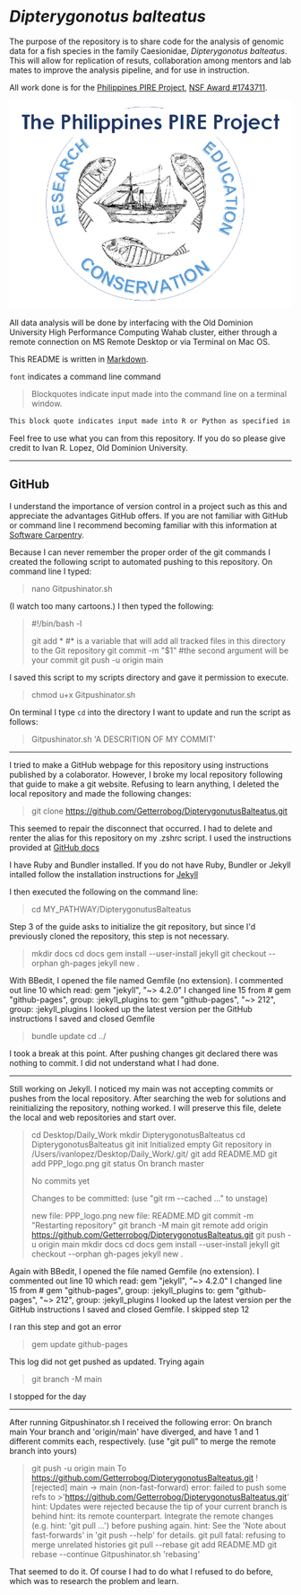 # *Dipterygonotus balteatus*

The purpose of the repository is to share code for the analysis of genomic data for a fish species in the family Caesionidae, *Dipterygonotus balteatus*.  This will allow for replication of resuts, collaboration among mentors and lab mates to improve the analysis pipeline, and for use in instruction.

All work done is for the [Philippines PIRE Project](https://sites.wp.odu.edu/PIRE/), [NSF Award #1743711](https://www.nsf.gov/awardsearch/showAward?AWD_ID=1743711).

![](https://github.com/Getterrobog/DipterygonotusBalteatus/blob/main/PPP_logo.png)

All data analysis will be done by interfacing with the Old Dominion University High Performance Computing Wahab cluster, either through a remote connection on MS Remote Desktop or via Terminal on Mac OS.

This README is written in [Markdown](https://www.markdownguide.org/basic-syntax/#links).

`font` indicates a command line command

> Blockquotes indicate input made into the command line on a terminal window.

```sh
This block quote indicates input made into R or Python as specified in the heading.
```

Feel free to use what you can from this repository.  If you do so please give credit to Ivan R. Lopez, Old Dominion University.

***

## GitHub

I understand the importance of version control in a project such as this and appreciate the advantages GitHub offers.  If you are not familiar with GitHub or command line I recommend becoming familiar with this information at [Software Carpentry](https://software-carpentry.org/lessons/).

Because I can never remember the proper order of the git commands I created the following script to automated pushing to this repository.
On command line I typed:

> nano Gitpushinator.sh

(I watch too many cartoons.)
I then typed the following:

>#!/bin/bash -l
>
>git add * #* is a variable that will add all tracked files in this directory to the Git repository
>git commit -m "$1" #the second argument will be your commit
>git push -u origin main

I saved this script to my scripts directory and gave it permission to execute.

> chmod u+x Gitpushinator.sh

On terminal I type `cd` into the directory I want to update and run the script as follows:

> Gitpushinator.sh 'A DESCRITION OF MY COMMIT'

***

I tried to make a GitHub webpage for this repository using instructions published by a colaborator.  However, I broke my local repository following that guide to make a git website.  Refusing to learn anything, I deleted the local repository and made the following changes:

> git clone https://github.com/Getterrobog/DipterygonutusBalteatus.git

This seemed to repair the disconnect that occurred. I had to delete and renter the alias for this repository on my .zshrc script.  I used the instructions provided at [GitHub docs](https://docs.github.com/en/github/working-with-github-pages/creating-a-github-pages-site-with-jekyll)

I have Ruby and Bundler installed.  If you do not have Ruby, Bundler or Jekyll intalled follow the installation instructions for [Jekyll](https://jekyllrb.com/docs/installation/macos/) 

I then executed the following on the command line:

>cd MY_PATHWAY/DipterygonutusBalteatus

Step 3 of the guide asks to initialize the git repository, but since I'd previously cloned the repository, this step is not necessary.

>mkdir docs
>cd docs
>gem install --user-install jekyll
>git checkout --orphan gh-pages
>jekyll new .

With BBedit, I opened the file named Gemfile (no extension).
I commented out line 10 which read: gem "jekyll", "\~\> 4.2.0"
I changed line 15 from # gem "github-pages", group: :jekyll_plugins to:
gem "github-pages", "\~> 212", group: :jekyll_plugins
I looked up the latest version per the GitHub instructions
I saved and closed Gemfile

>bundle update
> cd ../

I took a break at this point.  After pushing changes git declared there was nothing to commit.  I did not understand what I had done.

***

Still working on Jekyll.  I noticed my main was not accepting commits or pushes from the local repository.  After searching the web for solutions and reinitializing the repository, nothing worked.  I will preserve this file, delete the local and web repositories and start over.

>cd Desktop/Daily_Work
>mkdir DipterygonotusBalteatus
> cd DipterygonotusBalteatus
>git init
>Initialized empty Git repository in /Users/ivanlopez/Desktop/Daily_Work/.git/
>git add README.MD
>git add PPP_logo.png
>git status
>On branch master
>
>No commits yet
>
>Changes to be committed:
>  (use "git rm --cached <file>..." to unstage)
>
>	new file:   PPP_logo.png
>	new file:   README.MD
>git commit -m "Restarting repository"
>git branch -M main
>git remote add origin https://github.com/Getterrobog/DipterygonotusBalteatus.git
>git push -u origin main
>mkdir docs
>cd docs
>gem install --user-install jekyll
>git checkout --orphan gh-pages
>jekyll new .

Again with BBedit, I opened the file named Gemfile (no extension).
I commented out line 10 which read: gem "jekyll", "\~\> 4.2.0"
I changed line 15 from # gem "github-pages", group: :jekyll_plugins to:
gem "github-pages", "\~\> 212", group: :jekyll_plugins
I looked up the latest version per the GitHub instructions
I saved and closed Gemfile.
I skipped step 12

I ran this step and got an error

>gem update github-pages

This log did not get pushed as updated.  Trying again

>git branch -M main

I stopped for the day

***

After running Gitpushinator.sh I received the following error:
On branch main
Your branch and 'origin/main' have diverged,
and have 1 and 1 different commits each, respectively.
  (use "git pull" to merge the remote branch into yours)

>git push -u origin main
>To https://github.com/Getterrobog/DipterygonotusBalteatus.git
> ! [rejected]        main -> main (non-fast-forward)
>error: failed to push some refs to >'https://github.com/Getterrobog/DipterygonotusBalteatus.git'
>hint: Updates were rejected because the tip of your current branch is behind
>hint: its remote counterpart. Integrate the remote changes (e.g.
>hint: 'git pull ...') before pushing again.
>hint: See the 'Note about fast-forwards' in 'git push --help' for details.
>git pull
>fatal: refusing to merge unrelated histories
>git pull --rebase
>git add README.MD 
>git rebase --continue
>Gitpushinator.sh 'rebasing'

That seemed to do it.  Of course I had to do what I refused to do before, which was to research the problem and learn.

 